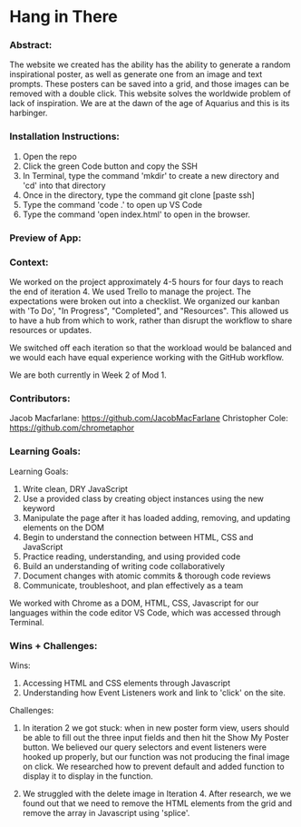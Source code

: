 # Hang in There  

### Abstract:
[//]: <> (Briefly describe what you built and its features. What problem is the app solving? How does this application solve that problem?)

The website we created has the ability has the ability to generate a random inspirational poster, as well as generate one from an image and text prompts. These posters can be saved into a grid, and those images can be removed with a double click. This website solves the worldwide problem of lack of inspiration. We are at the dawn of the age of Aquarius and this is its harbinger.

### Installation Instructions:
[//]: <> (What steps does a person have to take to get your app cloned down and running?)

1. Open the repo
2. Click the green Code button and copy the SSH
3. In Terminal, type the command 'mkdir' to create a new directory  and 'cd' into that directory
4. Once in the directory, type the command git clone [paste ssh]
5. Type the command 'code .' to open up VS Code
6. Type the command 'open index.html' to open in the browser.

### Preview of App:
[//]: <> (Provide ONE gif or screenshot of your application - choose the "coolest" piece of functionality to show off.)

### Context:
[//]: <> (Give some context for the project here. How long did you have to work on it? How far into the Turing program are you?)

We worked on the project approximately 4-5 hours for four days to reach the end of iteration 4. We used Trello to manage the project. The expectations were broken out into a checklist. We organized our kanban with 'To Do', "In Progress", "Completed", and "Resources". This allowed us to have a hub from which to work, rather than disrupt the workflow to share resources or updates. 

We switched off each iteration so that the workload would be balanced and we would each have equal experience working with the GitHub workflow.

We are both currently in Week 2 of Mod 1.

### Contributors:
[//]: <> (Who worked on this application? Link to their GitHubs.)

Jacob Macfarlane: https://github.com/JacobMacFarlane
Christopher Cole: https://github.com/chrometaphor

### Learning Goals:
[//]: <> (What were the learning goals of this project? What tech did you work with?)

Learning Goals:

1. Write clean, DRY JavaScript
2. Use a provided class by creating object instances using the new keyword
3. Manipulate the page after it has loaded adding, removing, and updating elements on the DOM
4. Begin to understand the connection between HTML, CSS and JavaScript
5. Practice reading, understanding, and using provided code
6. Build an understanding of writing code collaboratively
7. Document changes with atomic commits & thorough code reviews
8. Communicate, troubleshoot, and plan effectively as a team

We worked with Chrome as a DOM, HTML, CSS, Javascript for our languages within the code editor VS Code, which was accessed through Terminal.

### Wins + Challenges:
[//]: <> (What are 2-3 wins you have from this project? What were some challenges you faced - and how did you get over them?)

Wins:

1. Accessing HTML and CSS elements through Javascript
2. Understanding how Event Listeners work and link to 'click' on the site.

Challenges:

1. In iteration 2 we got stuck: when in new poster form view, users should be able to fill out the three input fields and then hit the Show My Poster button. We believed our query selectors and event listeners were hooked up properly, but our function was not producing the final image on click. We researched how to prevent default and added function to display it to display in the function.

2. We struggled with the delete image in Iteration 4. After research, we we found out that we need to remove the HTML elements from the grid and remove the array in Javascript using 'splice'.